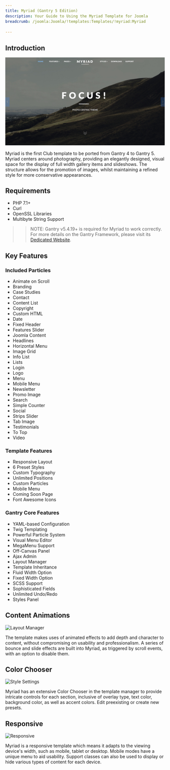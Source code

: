 ```yaml
---
title: Myriad (Gantry 5 Edition)
description: Your Guide to Using the Myriad Template for Joomla
breadcrumb: /joomla:Joomla/!templates:Templates/!myriad:Myriad

---
```


Introduction
-----

![](assets/myriad.jpeg)

Myriad is the first Club template to be ported from Gantry 4 to Gantry 5. Myriad centers around photography, providing an elegantly designed, visual space for the display of full width gallery items and slideshows. The structure allows for the promotion of images, whilst maintaining a refined style for more conservative appearances.

Requirements
-----
* PHP 7.1+
* Curl
* OpenSSL Libraries
* Multibyte String Support

>> NOTE: Gantry v5.4.19+ is required for Myriad to work correctly. For more details on the Gantry Framework, please visit its [Dedicated Website](http://gantry.org).

Key Features
-----

### Included Particles

* Animate on Scroll
* Branding
* Case Studies
* Contact
* Content List
* Copyright
* Custom HTML
* Date
* Fixed Header
* Features Slider
* Joomla Content
* Headlines
* Horizontal Menu
* Image Grid
* Info List
* Lists
* Login
* Logo
* Menu
* Mobile Menu
* Newsletter
* Promo Image
* Search
* Simple Counter
* Social
* Strips Slider
* Tab Image
* Testimonials
* To Top 
* Video

### Template Features

* Responsive Layout
* 6 Preset Styles
* Custom Typography
* Unlimited Positions
* Custom Particles
* Mobile Menu
* Coming Soon Page
* Font Awesome Icons 

### Gantry Core Features

* YAML-based Configuration
* Twig Templating
* Powerful Particle System
* Visual Menu Editor
* MegaMenu Support
* Off-Canvas Panel
* Ajax Admin
* Layout Manager
* Template Inheritance
* Fluid Width Option
* Fixed Width Option
* SCSS Support
* Sophisticated Fields
* Unlimited Undo/Redo
* Styles Panel

## Content Animations

![Layout Manager](ft-2.jpg)

The template makes uses of animated effects to add depth and character to content, without compromising on usability and professionalism. A series of bounce and slide effects are built into Myriad, as triggered by scroll events, with an option to disable them.

## Color Chooser

![Style Settings](ft-3.jpg)

Myriad has an extensive Color Chooser in the template manager to provide intricate controls for each section, inclusive of overlay type, text color, background color, as well as accent colors. Edit preexisting or create new presets.

## Responsive

![Responsive](ft-4.jpg)

Myriad is a responsive template which means it adapts to the viewing device's width, such as mobile, tablet or desktop. Mobile modes have a unique menu to aid usability. Support classes can also be used to display or hide various types of content for each device.